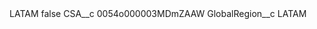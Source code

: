 <?xml version="1.0" encoding="UTF-8"?>
<CustomMetadata xmlns="http://soap.sforce.com/2006/04/metadata" xmlns:xsi="http://www.w3.org/2001/XMLSchema-instance" xmlns:xsd="http://www.w3.org/2001/XMLSchema">
    <label>LATAM</label>
    <protected>false</protected>
    <values>
        <field>CSA__c</field>
        <value xsi:type="xsd:string">0054o000003MDmZAAW</value>
    </values>
    <values>
        <field>GlobalRegion__c</field>
        <value xsi:type="xsd:string">LATAM</value>
    </values>
</CustomMetadata>
